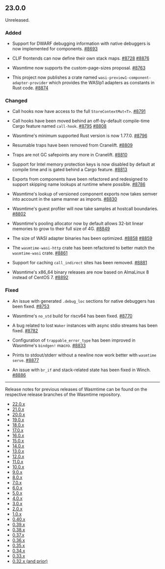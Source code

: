 ## 23.0.0

Unreleased.

### Added

* Support for DWARF debugging information with native debuggers is now
  implemented for components.
  [#8693](https://github.com/bytecodealliance/wasmtime/pull/8693)

* CLIF frontends can now define their own stack maps.
  [#8728](https://github.com/bytecodealliance/wasmtime/pull/8728)
  [#8876](https://github.com/bytecodealliance/wasmtime/pull/8876)

* Wasmtime now supports the custom-page-sizes proposal.
  [#8763](https://github.com/bytecodealliance/wasmtime/pull/8763)

* This project now publishes a crate named
  `wasi-preview1-component-adapter-provider` which provides the WASIp1 adapters
  as constants in Rust code.
  [#8874](https://github.com/bytecodealliance/wasmtime/pull/8874)

### Changed

* Call hooks now have access to the full `StoreContextMut<T>`.
  [#8791](https://github.com/bytecodealliance/wasmtime/pull/8791)

* Call hooks have been moved behind an off-by-default compile-time Cargo feature
  named `call-hook`.
  [#8795](https://github.com/bytecodealliance/wasmtime/pull/8795)
  [#8808](https://github.com/bytecodealliance/wasmtime/pull/8808)

* Wasmtime's minimum supported Rust version is now 1.77.0.
  [#8796](https://github.com/bytecodealliance/wasmtime/pull/8796)

* Resumable traps have been removed from Cranelift.
  [#8809](https://github.com/bytecodealliance/wasmtime/pull/8809)

* Traps are not GC safepoints any more in Cranelift.
  [#8810](https://github.com/bytecodealliance/wasmtime/pull/8810)

* Support for Intel memory protection keys is now disabled by default at compile
  time and is gated behind a Cargo feature.
  [#8813](https://github.com/bytecodealliance/wasmtime/pull/8813)

* Exports from components have been refactored and redesigned to support
  skipping name lookups at runtime where possible.
  [#8786](https://github.com/bytecodealliance/wasmtime/pull/8786)

* Wasmtime's lookup of versioned component exports now takes semver into
  account in the same manner as imports.
  [#8830](https://github.com/bytecodealliance/wasmtime/pull/8830)

* Wasmtime's guest profiler will now take samples at hostcall boundaries.
  [#8802](https://github.com/bytecodealliance/wasmtime/pull/8802)

* Wasmtime's pooling allocator now by default allows 32-bit linear memories to
  grow to their full size of 4G.
  [#8849](https://github.com/bytecodealliance/wasmtime/pull/8849)

* The size of WASI adapter binaries has been optimized.
  [#8858](https://github.com/bytecodealliance/wasmtime/pull/8858)
  [#8859](https://github.com/bytecodealliance/wasmtime/pull/8859)

* The `wasmtime-wasi-http` crate has been refactored to better match the
  `wasmtime-wasi` crate.
  [#8861](https://github.com/bytecodealliance/wasmtime/pull/8861)

* Support for caching `call_indirect` sites has been removed.
  [#8881](https://github.com/bytecodealliance/wasmtime/pull/8881)

* Wasmtime's x86\_64 binary releases are now based on AlmaLinux 8 instead of
  CentOS 7.
  [#8892](https://github.com/bytecodealliance/wasmtime/pull/8892)

### Fixed

* An issue with generated `.debug_loc` sections for native debuggers has been
  fixed.
  [#8753](https://github.com/bytecodealliance/wasmtime/pull/8753)

* Wasmtime's `no_std` build for riscv64 has been fixed.
  [#8770](https://github.com/bytecodealliance/wasmtime/pull/8770)

* A bug related to lost `Waker` instances with async stdio streams has been
  fixed.
  [#8782](https://github.com/bytecodealliance/wasmtime/pull/8782)

* Configuration of `trappable_error_type` has been improved in Wasmtime's
  `bindgen!` macro.
  [#8833](https://github.com/bytecodealliance/wasmtime/pull/8833)

* Prints to stdout/stderr without a newline now work better with `wasmtime
  serve`.
  [#8877](https://github.com/bytecodealliance/wasmtime/pull/8877)

* An issue with `br_if` and stack-related state has been fixed in Winch.
  [#8886](https://github.com/bytecodealliance/wasmtime/pull/8886)

--------------------------------------------------------------------------------

Release notes for previous releases of Wasmtime can be found on the respective
release branches of the Wasmtime repository.

<!-- ARCHIVE_START -->
* [22.0.x](https://github.com/bytecodealliance/wasmtime/blob/release-22.0.0/RELEASES.md)
* [21.0.x](https://github.com/bytecodealliance/wasmtime/blob/release-21.0.0/RELEASES.md)
* [20.0.x](https://github.com/bytecodealliance/wasmtime/blob/release-20.0.0/RELEASES.md)
* [19.0.x](https://github.com/bytecodealliance/wasmtime/blob/release-19.0.0/RELEASES.md)
* [18.0.x](https://github.com/bytecodealliance/wasmtime/blob/release-18.0.0/RELEASES.md)
* [17.0.x](https://github.com/bytecodealliance/wasmtime/blob/release-17.0.0/RELEASES.md)
* [16.0.x](https://github.com/bytecodealliance/wasmtime/blob/release-16.0.0/RELEASES.md)
* [15.0.x](https://github.com/bytecodealliance/wasmtime/blob/release-15.0.0/RELEASES.md)
* [14.0.x](https://github.com/bytecodealliance/wasmtime/blob/release-14.0.0/RELEASES.md)
* [13.0.x](https://github.com/bytecodealliance/wasmtime/blob/release-13.0.0/RELEASES.md)
* [12.0.x](https://github.com/bytecodealliance/wasmtime/blob/release-12.0.0/RELEASES.md)
* [11.0.x](https://github.com/bytecodealliance/wasmtime/blob/release-11.0.0/RELEASES.md)
* [10.0.x](https://github.com/bytecodealliance/wasmtime/blob/release-10.0.0/RELEASES.md)
* [9.0.x](https://github.com/bytecodealliance/wasmtime/blob/release-9.0.0/RELEASES.md)
* [8.0.x](https://github.com/bytecodealliance/wasmtime/blob/release-8.0.0/RELEASES.md)
* [7.0.x](https://github.com/bytecodealliance/wasmtime/blob/release-7.0.0/RELEASES.md)
* [6.0.x](https://github.com/bytecodealliance/wasmtime/blob/release-6.0.0/RELEASES.md)
* [5.0.x](https://github.com/bytecodealliance/wasmtime/blob/release-5.0.0/RELEASES.md)
* [4.0.x](https://github.com/bytecodealliance/wasmtime/blob/release-4.0.0/RELEASES.md)
* [3.0.x](https://github.com/bytecodealliance/wasmtime/blob/release-3.0.0/RELEASES.md)
* [2.0.x](https://github.com/bytecodealliance/wasmtime/blob/release-2.0.0/RELEASES.md)
* [1.0.x](https://github.com/bytecodealliance/wasmtime/blob/release-1.0.0/RELEASES.md)
* [0.40.x](https://github.com/bytecodealliance/wasmtime/blob/release-0.40.0/RELEASES.md)
* [0.39.x](https://github.com/bytecodealliance/wasmtime/blob/release-0.39.0/RELEASES.md)
* [0.38.x](https://github.com/bytecodealliance/wasmtime/blob/release-0.38.0/RELEASES.md)
* [0.37.x](https://github.com/bytecodealliance/wasmtime/blob/release-0.37.0/RELEASES.md)
* [0.36.x](https://github.com/bytecodealliance/wasmtime/blob/release-0.36.0/RELEASES.md)
* [0.35.x](https://github.com/bytecodealliance/wasmtime/blob/release-0.35.0/RELEASES.md)
* [0.34.x](https://github.com/bytecodealliance/wasmtime/blob/release-0.34.0/RELEASES.md)
* [0.33.x](https://github.com/bytecodealliance/wasmtime/blob/release-0.33.0/RELEASES.md)
* [0.32.x (and prior)](https://github.com/bytecodealliance/wasmtime/blob/release-0.32.0/RELEASES.md)
